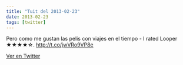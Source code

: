 ```yaml
---
title: "Tuit del 2013-02-23"
date: 2013-02-23
tags: [twitter]
---
```


Pero como me gustan las pelis con viajes en el tiempo - I rated Looper ★★★★☆. http://t.co/jwVRo9VP8e



[Ver en Twitter](https://twitter.com/i/web/status/305105999931506688)
